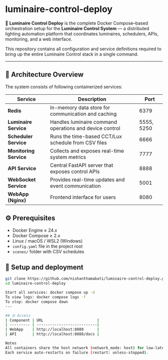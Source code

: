 # luminaire-control-deploy

🚀 **Luminaire Control Deploy** is the complete Docker Compose–based orchestration setup for the **Luminaire Control System** — a distributed lighting automation platform that coordinates luminaires, schedulers, APIs, monitoring, and a web interface.

This repository contains all configuration and service definitions required to bring up the entire Luminaire Control stack in a single command.

---

## 🧩 Architecture Overview

The system consists of following containerized services:

| Service | Description | Port |
|----------|--------------|------|
| **Redis** | In-memory data store for communication and caching | 6379 |
| **Luminaire Service** | Handles luminaire command operations and device control | 5555, 5250 |
| **Scheduler Service** | Runs the time-based CCT/Lux schedule from CSV files | 6666 |
| **Monitoring Service** | Collects and exposes real-time system metrics | 7777 |
| **API Service** | Central FastAPI server that exposes control APIs | 8888 |
| **WebSocket Service** | Provides real-time updates and event communication | 5001 |
| **WebApp (Nginx)** | Frontend interface for users | 8080 |

## ⚙️ Prerequisites

- Docker Engine ≥ 24.x  
- Docker Compose ≥ 2.x  
- Linux / macOS / WSL2 (Windows)  
- `config.yaml` file in the project root  
- `scenes/` folder with CSV schedules

## 🚀 Setup and deployment
```bash
git clone https://github.com/nishanthamabati/luminaire-control-deploy.git
cd luminaire-control-deploy

Start all services: docker compose up -d
To view logs: docker compose logs -f
To stop: docker compose down
---

## 🌐 Access
| Component | URL                        |
| --------- | ---------------------------|
| WebApp    | http://localhost:8080      |
| API       | http://localhost:8888/docs |

Notes
All containers share the host network (network_mode: host) for low-latency local communication and follow the Asia/Kolkata timezone. (UTC+05:30)
Each service auto-restarts on failure (restart: unless-stopped).
